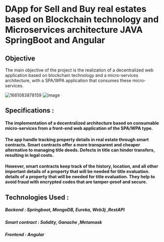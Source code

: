 # DApp for Sell and Buy real estates based on Blockchain technology and Microservices architecture JAVA SpringBoot and Angular
## Objective
  The main objective of the project is the realization of a decentralized web application based on blockchain technology and a micro-services architecture, with a SPA/WPA application that
consumes these micro-services.

![1661083878159](https://user-images.githubusercontent.com/75706371/185807253-35a553f5-3000-408a-8545-1816a2f508bd.jpg)
![image](https://user-images.githubusercontent.com/75706371/185807302-52104033-ed9d-4117-b701-246e25eec7f0.png)


## Specifications :

 #### The implementation of a decentralized architecture based on consumable micro-services from a front-end web application of the SPA/WPA type.
 #### The app  handle tracking property details in real estate through smart contracts. Smart contracts offer a more transparent and cheaper alternative to managing title deeds. Defects in title can hinder transfers, resulting in legal costs.
 #### However, smart contracts keep track of the history, location, and all other important details of a property that will be needed for title evaluation. details of a property that will be needed for title evaluation. They help to avoid fraud with encrypted codes that are tamper-proof and secure.

## Technologies Used :

  ##### Backend : Springboot, MongoDB, Eureka, Web3j ,RestAPI
  ##### Smart contract : Solidity, Ganache ,Metamask
  ##### Frontend : Angular
  

